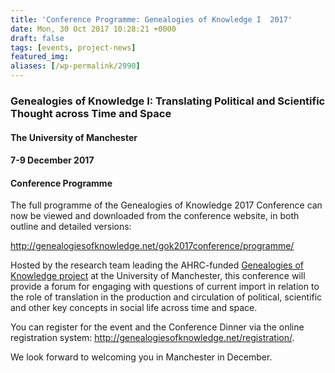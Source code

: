 ```yaml
---
title: 'Conference Programme: Genealogies of Knowledge I  2017'
date: Mon, 30 Oct 2017 10:28:21 +0000
draft: false
tags: [events, project-news]
featured_img: 
aliases: [/wp-permalink/2990]
---
```


<div class="entry-post"><h3 id="conference">Genealogies of Knowledge I: Translating Political and Scientific Thought across Time and Space</h3>
<h4>The University of Manchester</h4>
<h4>7-9 December 2017</h4>
<h4><strong>Conference Programme</strong></h4>
The full programme of the Genealogies of Knowledge 2017 Conference can now be viewed and downloaded from the conference website, in both outline and detailed versions:

<a href="http://genealogiesofknowledge.net/gok2017conference/programme/">http://genealogiesofknowledge.net/gok2017conference/programme/</a>

Hosted by the research team leading the AHRC-funded <a href="http://genealogiesofknowledge.net/">Genealogies of Knowledge project</a> at the University of Manchester, this conference will provide a forum for engaging with questions of current import in relation to the role of translation in the production and circulation of political, scientific and other key concepts in social life across time and space.

You can register for the event and the Conference Dinner via the online registration system: <a href="http://genealogiesofknowledge.net/registration/">http://genealogiesofknowledge.net/registration/</a>.

We look forward to welcoming you in Manchester in December.</div>